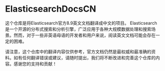 # ElasticsearchDocsCN

这个仓库是将Elasticsearch官方8.9英文文档翻译成中文的项目。
Elasticsearch是一个开源的分布式搜索和分析引擎，广泛应用于各种大规模数据处理和搜索场景。然而，对于一些非英语母语的开发者和用户来说，阅读英文文档可能会存在一定的困难。

请注意，这个仓库中的翻译内容仅供参考，官方文档仍然是最权威和最准确的资料。如有任何翻译错误或建议，请随时提出，我们将不断改进和完善这个仓库的内容。感谢您的支持和贡献！

